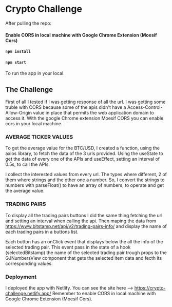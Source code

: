 # Crypto Challenge

After pulling the repo:

#### Enable CORS in local machine with Google Chrome Extension (Moesif Cors)
#### `npm install`
#### `npm start`

To run the app in your local.

## The Challenge

First of all I tested if I was getting response of all the url. I was getting some truble with CORS because some of the apis didn't have a Access-Control-Allow-Origin value in place that permits the web application domain to access it. With the google Chrome extension Moesif CORS you can enable cors in your local machine.


### AVERAGE TICKER VALUES

To get the average value for the BTC/USD, I created a function, using the axios library, to fetch the data of the 3 urls provided. Using the useState to get the data of every one of the APIs and useEffect, setting an interval of 0.5s, to call the APIs.

I collect the interested values from every url. The types where different, 2 of them where strings and the other one a number. So, I convert the strings to numbers with parseFloat() to have an array of numbers, to operate and get the average value. 

### TRADING PAIRS

To display all the trading pairs buttons I did the same thing fetching the url and setting an interval when calling the api. Then maping the data from https://www.bitstamp.net/api/v2/trading-pairs-info/ and display the name of each trading pairs in a buttons list.

Each button has an onClick event that displays below the all the info of the selected trading pair. This event pass in the state of a hook (selectedBitstamp) the name of the selected trading pair trough props to the GJNumbersView component that gets the selected item data and fecth its corresponding values.


### Deployment

I deployed the app with Netlify. You can see the site here --> https://crypto-challenge.netlify.app/
Remember to enable CORS in local machine with Google Chrome Extension (Moesif Cors).
